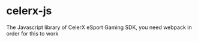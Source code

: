 # celerx-js
The Javascript library of CelerX eSport Gaming SDK, you need webpack in order for this to work

